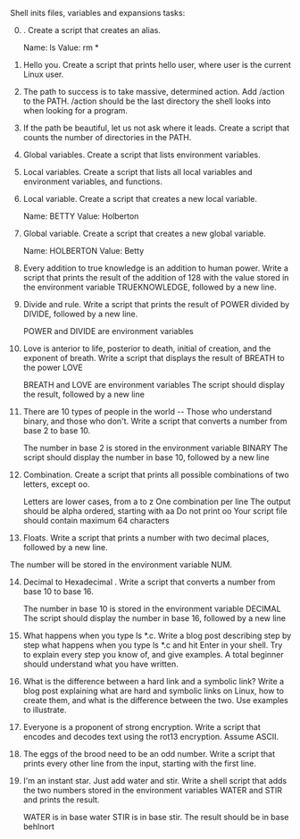 Shell inits files, variables and expansions tasks:

0. <o>.
  Create a script that creates an alias.

    Name: ls
    Value: rm *

1. Hello you.
Create a script that prints hello user, where user is the current Linux user.

2. The path to success is to take massive, determined action.
Add /action to the PATH. /action should be the last directory the shell looks into when looking for a program.

3. If the path be beautiful, let us not ask where it leads.
Create a script that counts the number of directories in the PATH.

4. Global variables.
Create a script that lists environment variables.

5. Local variables.
Create a script that lists all local variables and environment variables, and functions.

6. Local variable.
Create a script that creates a new local variable.

    Name: BETTY
    Value: Holberton

7. Global variable.
Create a script that creates a new global variable.

    Name: HOLBERTON
    Value: Betty

8. Every addition to true knowledge is an addition to human power.
Write a script that prints the result of the addition of 128 with the value stored in the environment variable TRUEKNOWLEDGE, followed by a new line.

9. Divide and rule.
Write a script that prints the result of POWER divided by DIVIDE, followed by a new line.

    POWER and DIVIDE are environment variables

10. Love is anterior to life, posterior to death, initial of creation, and the exponent of breath.
Write a script that displays the result of BREATH to the power LOVE

    BREATH and LOVE are environment variables
    The script should display the result, followed by a new line

11. There are 10 types of people in the world -- Those who understand binary, and those who don't.
Write a script that converts a number from base 2 to base 10.

    The number in base 2 is stored in the environment variable BINARY
    The script should display the number in base 10, followed by a new line

12. Combination.
Create a script that prints all possible combinations of two letters, except oo.

    Letters are lower cases, from a to z
    One combination per line
    The output should be alpha ordered, starting with aa
    Do not print oo
    Your script file should contain maximum 64 characters

13. Floats.
Write a script that prints a number with two decimal places, followed by a new line.

The number will be stored in the environment variable NUM.

14. Decimal to Hexadecimal .
Write a script that converts a number from base 10 to base 16.

    The number in base 10 is stored in the environment variable DECIMAL
    The script should display the number in base 16, followed by a new line

15. What happens when you type ls *.c.
Write a blog post describing step by step what happens when you type ls *.c and hit Enter in your shell. Try to explain every step you know of, and give examples. A total beginner should understand what you have written.

16. What is the difference between a hard link and a symbolic link?
Write a blog post explaining what are hard and symbolic links on Linux, how to create them, and what is the difference between the two. Use examples to illustrate.

17. Everyone is a proponent of strong encryption.
Write a script that encodes and decodes text using the rot13 encryption. Assume ASCII.

18. The eggs of the brood need to be an odd number.
Write a script that prints every other line from the input, starting with the first line.

19. I'm an instant star. Just add water and stir.
Write a shell script that adds the two numbers stored in the environment variables WATER and STIR and prints the result.

    WATER is in base water
    STIR is in base stir.
    The result should be in base behlnort
